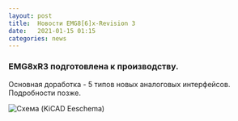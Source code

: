 ```yaml
---
layout: post
title:  Новости EMG8[6]x-Revision 3
date:   2021-01-15 01:15
categories: news
---
```

### EMG8xR3 подготовлена к производству.

Основная доработка - 5 типов новых аналоговых интерфейсов. Подробности позже.

![Схема (KiCAD Eeschema)](https://drive.google.com/uc?export=view&id=1UzmPzJVWIwBoOcigdNVnibu0Oh3vnWJo)
